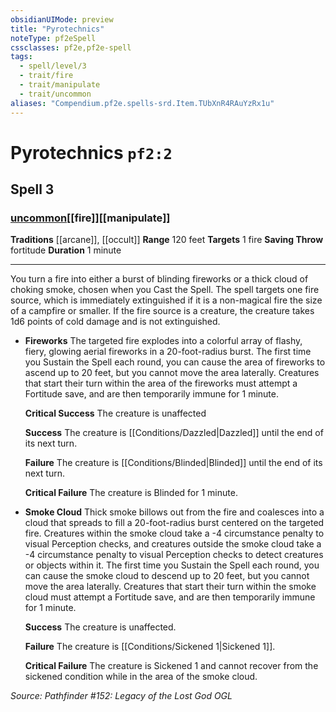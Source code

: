 ```yaml
---
obsidianUIMode: preview
title: "Pyrotechnics"
noteType: pf2eSpell
cssclasses: pf2e,pf2e-spell
tags:
  - spell/level/3
  - trait/fire
  - trait/manipulate
  - trait/uncommon
aliases: "Compendium.pf2e.spells-srd.Item.TUbXnR4RAuYzRx1u" 
---
```

# Pyrotechnics  `pf2:2`  
## Spell 3
### [uncommon](uncommon "Uncommon Rarity Trait")[[fire]][[manipulate]]
**Traditions** [[arcane]], [[occult]]
**Range** 120 feet
**Targets** 1 fire
**Saving Throw**  fortitude
**Duration** 1 minute
* * * 
You turn a fire into either a burst of blinding fireworks or a thick cloud of choking smoke, chosen when you Cast the Spell. The spell targets one fire source, which is immediately extinguished if it is a non-magical fire the size of a campfire or smaller. If the fire source is a creature, the creature takes 1d6 points of cold damage and is not extinguished.

*   **Fireworks** The targeted fire explodes into a colorful array of flashy, fiery, glowing aerial fireworks in a 20-foot-radius burst. The first time you Sustain the Spell each round, you can cause the area of fireworks to ascend up to 20 feet, but you cannot move the area laterally. Creatures that start their turn within the area of the fireworks must attempt a Fortitude save, and are then temporarily immune for 1 minute.
    
    **Critical Success** The creature is unaffected
    
    **Success** The creature is [[Conditions/Dazzled|Dazzled]] until the end of its next turn.
    
    **Failure** The creature is [[Conditions/Blinded|Blinded]] until the end of its next turn.
    
    **Critical Failure** The creature is Blinded for 1 minute.
    
*   **Smoke Cloud** Thick smoke billows out from the fire and coalesces into a cloud that spreads to fill a 20-foot-radius burst centered on the targeted fire. Creatures within the smoke cloud take a -4 circumstance penalty to visual Perception checks, and creatures outside the smoke cloud take a -4 circumstance penalty to visual Perception checks to detect creatures or objects within it. The first time you Sustain the Spell each round, you can cause the smoke cloud to descend up to 20 feet, but you cannot move the area laterally. Creatures that start their turn within the smoke cloud must attempt a Fortitude save, and are then temporarily immune for 1 minute.
    
    **Success** The creature is unaffected.
    
    **Failure** The creature is [[Conditions/Sickened 1|Sickened 1]].
    
    **Critical Failure** The creature is Sickened 1 and cannot recover from the sickened condition while in the area of the smoke cloud.

*Source: Pathfinder #152: Legacy of the Lost God*
*OGL*